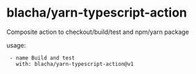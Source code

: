 # blacha/yarn-typescript-action

Composite action to checkout/build/test and npm/yarn package

usage: 

```
 - name Build and test
   with: blacha/yarn-typescript-action@v1